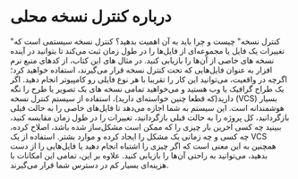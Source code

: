 # درباره کنترل نسخه محلی

"کنترل نسخه" چیست و چرا باید به آن اهمیت بدهید؟ کنترل نسخه سیستمی است که تغییرات یک فایل یا مجموعه‌ای از فایل‌ها ‌را در طول زمان ثبت می‌کند تا بتوانید در آینده نسخه های خاصی از آن‌ها را بازیابی کنید. در مثال های این کتاب، از کدهای منبع نرم افزار به عنوان فایل‌هایی که تحت کنترل نسخه قرار می‌گیرند، استفاده خواهید کرد؛ اگرچه در واقعیت، می‌توانید این کار را تقریبا با هر نوع فایلی رو کامپیوتر انجام دهید. اگر یک طراح گرافیک یا وب هستید و می‌خواهید تمامی نسخه های یک تصویر یا طرح را نگه دارید(که قطعا چنین خواسته‌ای دارید)، استفاده از سیستم کنترل نسخه (VCS) بسیار هوشمندانه است. این سیستم به شما اجازه می‌دهد تا فایل‌های خاصی را به حالت قبلی بازگردانید، کل پروژه را به حالت قبلی بازگردانید، تغییرات را در طول زمان مقایسه کنید، ببینید چه کسی اخرین بار چیزی را که ممکن است مشکل‌ساز شده باشد، اصلاح کرده، چه کسی و چه زمانی یک مشکل را ایجاد کرده و موارد بشتر. استفاده از یک VCS همچنین به این معنی است که اگر چیزی را اشتباه انجام دهید یا فایل‌هایی را از دست بدهید، می‌توانید به راحتی آن‌ها را بازیابی کنید. علاوه بر این، تمامی این امکانات با هزینه‌ای بسیار کم در دسترس شما قرار می‌گیرند.
